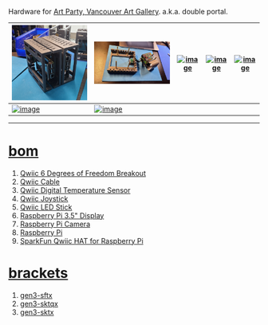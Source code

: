 Hardware for <a href="https://www.vanartgallery.bc.ca/events/may26artparty/">Art Party, Vancouver Art Gallery</a>. a.k.a. double portal.

| [![image](../images/may26-1.jpg)](https://raw.githubusercontent.com/kamangir/blue-bracket/main/images/may26-1.jpg) | [![image](../images/may26-2.jpg)](https://raw.githubusercontent.com/kamangir/blue-bracket/main/images/may26-2.jpg) | [![image](../images/may26-3.jpg)](https://raw.githubusercontent.com/kamangir/blue-bracket/main/images/may26-3.jpg) | [![image](../images/may26-4.jpg)](https://raw.githubusercontent.com/kamangir/blue-bracket/main/images/may26-4.jpg) | [![image](../images/may26-5.jpg)](https://raw.githubusercontent.com/kamangir/blue-bracket/main/images/may26-5.jpg) |
| --- | --- | --- | --- | --- |
| [![image](../images/may26-6.jpg)](https://raw.githubusercontent.com/kamangir/blue-bracket/main/images/may26-6.jpg) | [![image](../images/may26-7.jpg)](https://raw.githubusercontent.com/kamangir/blue-bracket/main/images/may26-7.jpg) |  |  |  |

---

# [bom](../parts.md)

1. [Qwiic 6 Degrees of Freedom Breakout](../parts.md#qwiic-6-degrees-of-freedom-breakout)
1. [Qwiic Cable](../parts.md#qwiic-cable)
1. [Qwiic Digital Temperature Sensor](../parts.md#qwiic-digital-temperature-sensor)
1. [Qwiic Joystick](../parts.md#qwiic-joystick)
1. [Qwiic LED Stick](../parts.md#qwiic-led-stick)
1. [Raspberry Pi 3.5" Display](../parts.md#raspberry-pi-35-display)
1. [Raspberry Pi Camera](../parts.md#raspberry-pi-camera)
1. [Raspberry Pi](../parts.md#raspberry-pi)
1. [SparkFun Qwiic HAT for Raspberry Pi](../parts.md#sparkfun-qwiic-hat-for-raspberry-pi)

# [brackets](../brackets)

1. [gen3-sftx](../brackets/gen3-sftx/gen3-sftx.stl)
1. [gen3-sktqx](../brackets/gen3-sktqx/gen3-sktqx.stl)
1. [gen3-sktx](../brackets/gen3-sktx/gen3-sktx.stl)

